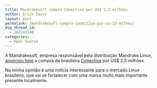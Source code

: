 ```yaml
---
title: Mandrakesoft compra Conectiva por US$ 2,3 milhões
author: Erick Sasse
layout: post
permalink: /mandrakesoft-compra-conectiva-por-us-23-milhes/
dsq_thread_id:
  - 262143140
categories:
  - Open Source
---
```

A Mandrakesoft, empresa respons&aacute;vel pela distribui&ccedil;&atilde;o Mandrake Linux, [anunciou hoje][1] a compra da brasileira [Conectiva][2] por US$ 2,3 milh&otilde;es. 

Na minha opini&atilde;o &eacute; uma not&iacute;cia interessante para o mercado Linux brasileiro, que vai se fortalecer com uma marca muito mais importante presente localmente.

 [1]: http://www.mandrakesoft.com/company/press/pr?n=/pr/corporate/2539
 [2]: http://www.conectiva.com.br